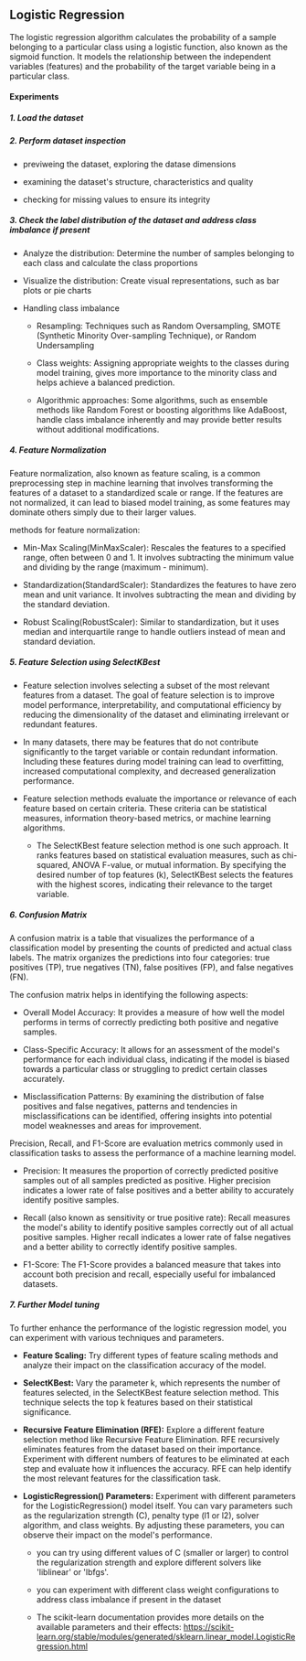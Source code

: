 ## Logistic Regression

The logistic regression algorithm calculates the probability of a sample belonging to a particular class using a logistic function, also known as the sigmoid function. It models the relationship between the independent variables (features) and the probability of the target variable being in a particular class. 

#### **Experiments**

##### 1. Load the dataset 

##### 2. Perform dataset inspection

- previweing the dataset, exploring the datase dimensions

- examining the dataset's structure, characteristics and quality

- checking for missing values to ensure its integrity

##### 3. Check the label distribution of the dataset and address class imbalance if present

- Analyze the distribution: Determine the number of samples belonging to each class and calculate the class proportions

- Visualize the distribution: Create visual representations, such as bar plots or pie charts

- Handling class imbalance

    - Resampling: Techniques such as Random Oversampling, SMOTE (Synthetic Minority Over-sampling Technique), or Random Undersampling

    - Class weights: Assigning appropriate weights to the classes during model training, gives more importance to the minority class and helps achieve a balanced prediction.

    - Algorithmic approaches: Some algorithms, such as ensemble methods like Random Forest or boosting algorithms like AdaBoost, handle class imbalance inherently and may provide better results without additional modifications.

##### 4. Feature Normalization

Feature normalization, also known as feature scaling, is a common preprocessing step in machine learning that involves transforming the features of a dataset to a standardized scale or range. If the features are not normalized, it can lead to biased model training, as some features may dominate others simply due to their larger values.

methods for feature normalization:
- Min-Max Scaling(MinMaxScaler): Rescales the features to a specified range, often between 0 and 1. It involves subtracting the minimum value and dividing by the range (maximum - minimum).

- Standardization(StandardScaler): Standardizes the features to have zero mean and unit variance. It involves subtracting the mean and dividing by the standard deviation.

- Robust Scaling(RobustScaler): Similar to standardization, but it uses median and interquartile range to handle outliers instead of mean and standard deviation.

##### 5. Feature Selection using SelectKBest

- Feature selection involves selecting a subset of the most relevant features from a dataset. The goal of feature selection is to improve model performance, interpretability, and computational efficiency by reducing the dimensionality of the dataset and eliminating irrelevant or redundant features.

- In many datasets, there may be features that do not contribute significantly to the target variable or contain redundant information. Including these features during model training can lead to overfitting, increased computational complexity, and decreased generalization performance. 

- Feature selection methods evaluate the importance or relevance of each feature based on certain criteria. These criteria can be statistical measures, information theory-based metrics, or machine learning algorithms.

    - The SelectKBest feature selection method is one such approach. It ranks features based on statistical evaluation measures, such as chi-squared, ANOVA F-value, or mutual information. By specifying the desired number of top features (k), SelectKBest selects the features with the highest scores, indicating their relevance to the target variable.

##### 6. Confusion Matrix

A confusion matrix is a table that visualizes the performance of a classification model by presenting the counts of predicted and actual class labels. The matrix organizes the predictions into four categories: true positives (TP), true negatives (TN), false positives (FP), and false negatives (FN).

The confusion matrix helps in identifying the following aspects:

 - Overall Model Accuracy: It provides a measure of how well the model performs in terms of correctly predicting both positive and negative samples.

 - Class-Specific Accuracy: It allows for an assessment of the model's performance for each individual class, indicating if the model is biased towards a particular class or struggling to predict certain classes accurately.

 - Misclassification Patterns: By examining the distribution of false positives and false negatives, patterns and tendencies in misclassifications can be identified, offering insights into potential model weaknesses and areas for improvement.

Precision, Recall, and F1-Score are evaluation metrics commonly used in classification tasks to assess the performance of a machine learning model.

- Precision: It measures the proportion of correctly predicted positive samples out of all samples predicted as positive. Higher precision indicates a lower rate of false positives and a better ability to accurately identify positive samples.

- Recall (also known as sensitivity or true positive rate): Recall measures the model's ability to identify positive samples correctly out of all actual positive samples. Higher recall indicates a lower rate of false negatives and a better ability to correctly identify positive samples.

- F1-Score: The F1-Score provides a balanced measure that takes into account both precision and recall, especially useful for imbalanced datasets.

##### 7. Further Model tuning

To further enhance the performance of the logistic regression model, you can experiment with various techniques and parameters.

- **Feature Scaling:** Try different types of feature scaling methods and analyze their impact on the classification accuracy of the model. 

- **SelectKBest:** Vary the parameter k, which represents the number of features selected, in the SelectKBest feature selection method. This technique selects the top k features based on their statistical significance.

- **Recursive Feature Elimination (RFE):** Explore a different feature selection method like Recursive Feature Elimination. RFE recursively eliminates features from the dataset based on their importance. Experiment with different numbers of features to be eliminated at each step and evaluate how it influences the accuracy. RFE can help identify the most relevant features for the classification task. 

- **LogisticRegression() Parameters:** Experiment with different parameters for the LogisticRegression() model itself. You can vary parameters such as the regularization strength (C), penalty type (l1 or l2), solver algorithm, and class weights. By adjusting these parameters, you can observe their impact on the model's performance.

    - you can try using different values of C (smaller or larger) to control the regularization strength and explore different solvers like 'liblinear' or 'lbfgs'.

    - you can experiment with different class weight configurations to address class imbalance if present in the dataset

    - The scikit-learn documentation provides more details on the available parameters and their effects: https://scikit-learn.org/stable/modules/generated/sklearn.linear_model.LogisticRegression.html







